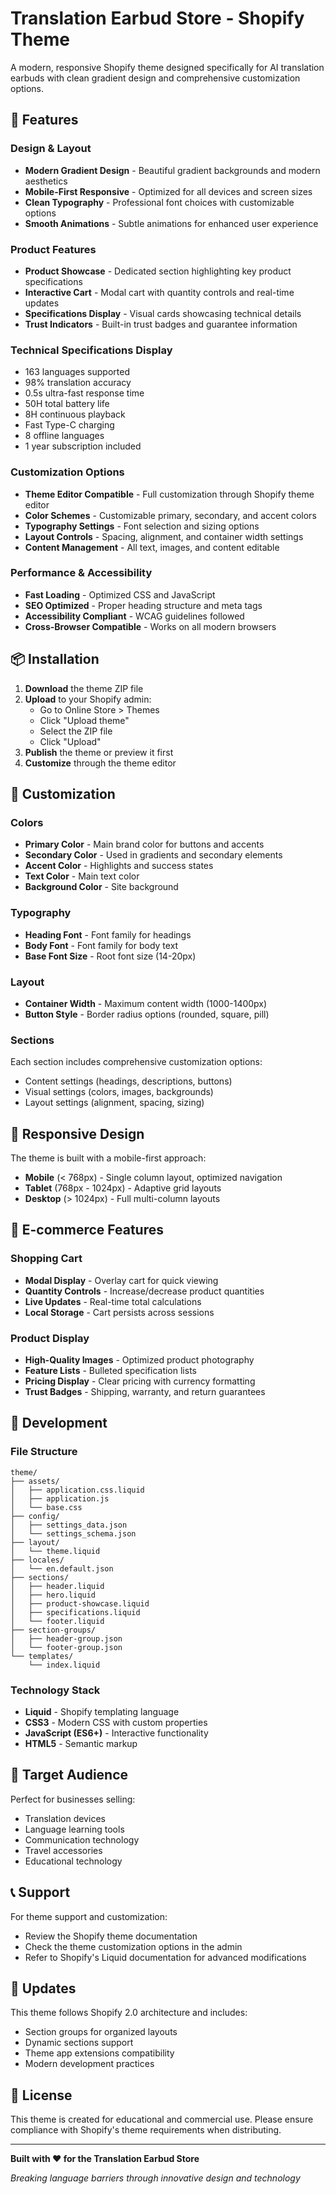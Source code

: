 # Translation Earbud Store - Shopify Theme

A modern, responsive Shopify theme designed specifically for AI translation earbuds with clean gradient design and comprehensive customization options.

## 🚀 Features

### Design & Layout
- **Modern Gradient Design** - Beautiful gradient backgrounds and modern aesthetics
- **Mobile-First Responsive** - Optimized for all devices and screen sizes
- **Clean Typography** - Professional font choices with customizable options
- **Smooth Animations** - Subtle animations for enhanced user experience

### Product Features
- **Product Showcase** - Dedicated section highlighting key product specifications
- **Interactive Cart** - Modal cart with quantity controls and real-time updates
- **Specifications Display** - Visual cards showcasing technical details
- **Trust Indicators** - Built-in trust badges and guarantee information

### Technical Specifications Display
- 163 languages supported
- 98% translation accuracy
- 0.5s ultra-fast response time
- 50H total battery life
- 8H continuous playback
- Fast Type-C charging
- 8 offline languages
- 1 year subscription included

### Customization Options
- **Theme Editor Compatible** - Full customization through Shopify theme editor
- **Color Schemes** - Customizable primary, secondary, and accent colors
- **Typography Settings** - Font selection and sizing options
- **Layout Controls** - Spacing, alignment, and container width settings
- **Content Management** - All text, images, and content editable

### Performance & Accessibility
- **Fast Loading** - Optimized CSS and JavaScript
- **SEO Optimized** - Proper heading structure and meta tags
- **Accessibility Compliant** - WCAG guidelines followed
- **Cross-Browser Compatible** - Works on all modern browsers

## 📦 Installation

1. **Download** the theme ZIP file
2. **Upload** to your Shopify admin:
   - Go to Online Store > Themes
   - Click "Upload theme"
   - Select the ZIP file
   - Click "Upload"
3. **Publish** the theme or preview it first
4. **Customize** through the theme editor

## 🎨 Customization

### Colors
- **Primary Color** - Main brand color for buttons and accents
- **Secondary Color** - Used in gradients and secondary elements  
- **Accent Color** - Highlights and success states
- **Text Color** - Main text color
- **Background Color** - Site background

### Typography
- **Heading Font** - Font family for headings
- **Body Font** - Font family for body text
- **Base Font Size** - Root font size (14-20px)

### Layout
- **Container Width** - Maximum content width (1000-1400px)
- **Button Style** - Border radius options (rounded, square, pill)

### Sections
Each section includes comprehensive customization options:
- Content settings (headings, descriptions, buttons)
- Visual settings (colors, images, backgrounds)
- Layout settings (alignment, spacing, sizing)

## 📱 Responsive Design

The theme is built with a mobile-first approach:
- **Mobile** (< 768px) - Single column layout, optimized navigation
- **Tablet** (768px - 1024px) - Adaptive grid layouts
- **Desktop** (> 1024px) - Full multi-column layouts

## 🛒 E-commerce Features

### Shopping Cart
- **Modal Display** - Overlay cart for quick viewing
- **Quantity Controls** - Increase/decrease product quantities
- **Live Updates** - Real-time total calculations
- **Local Storage** - Cart persists across sessions

### Product Display
- **High-Quality Images** - Optimized product photography
- **Feature Lists** - Bulleted specification lists
- **Pricing Display** - Clear pricing with currency formatting
- **Trust Badges** - Shipping, warranty, and return guarantees

## 🔧 Development

### File Structure
```
theme/
├── assets/
│   ├── application.css.liquid
│   ├── application.js
│   └── base.css
├── config/
│   ├── settings_data.json
│   └── settings_schema.json
├── layout/
│   └── theme.liquid
├── locales/
│   └── en.default.json
├── sections/
│   ├── header.liquid
│   ├── hero.liquid
│   ├── product-showcase.liquid
│   ├── specifications.liquid
│   └── footer.liquid
├── section-groups/
│   ├── header-group.json
│   └── footer-group.json
└── templates/
    └── index.liquid
```

### Technology Stack
- **Liquid** - Shopify templating language
- **CSS3** - Modern CSS with custom properties
- **JavaScript (ES6+)** - Interactive functionality
- **HTML5** - Semantic markup

## 🎯 Target Audience

Perfect for businesses selling:
- Translation devices
- Language learning tools
- Communication technology
- Travel accessories
- Educational technology

## 📞 Support

For theme support and customization:
- Review the Shopify theme documentation
- Check the theme customization options in the admin
- Refer to Shopify's Liquid documentation for advanced modifications

## 🔄 Updates

This theme follows Shopify 2.0 architecture and includes:
- Section groups for organized layouts
- Dynamic sections support
- Theme app extensions compatibility
- Modern development practices

## 📄 License

This theme is created for educational and commercial use. Please ensure compliance with Shopify's theme requirements when distributing.

---

**Built with ❤️ for the Translation Earbud Store**

*Breaking language barriers through innovative design and technology* 